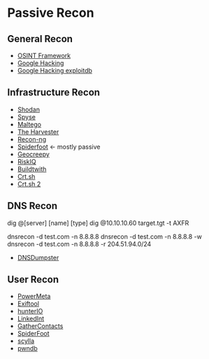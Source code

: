 # Passive Recon

## General Recon
* [OSINT Framework](https://osintframework.com/)
* [Google Hacking](https://en.wikipedia.org/wiki/Google_hacking)
* [Google Hacking exploitdb](https://www.exploit-db.com/google-hacking-database)

## Infrastructure Recon
* [Shodan](https://www.shodan.io/)
* [Spyse](https://spyse.com/)
* [Maltego](https://www.maltego.com/?utm_source=paterva.com&utm_medium=referral&utm_campaign=301)
* [The Harvester](https://github.com/laramies/theHarvester)
* [Recon-ng](https://github.com/lanmaster53/recon-ng)
* [Spiderfoot](https://www.spiderfoot.net) <- mostly passive
* [Geocreepy](https://www.geocreepy.com/)
* [RiskIQ](https://community.riskiq.com/home)
* [Buildtwith](https://builtwith.com/)
* [Crt.sh](https://github.com/tdubs/crt.sh)
* [Crt.sh 2](https://crt.sh/)

## DNS Recon
dig @[server] [name] [type]
dig @10.10.10.60 target.tgt -t AXFR

dnsrecon -d test.com -n 8.8.8.8
dnsrecon -d test.com -n 8.8.8.8 -w
dnsrecon -d test.com -n 8.8.8.8 -r 204.51.94.0/24


* [DNSDumpster](https://dnsdumpster.com/)

## User Recon
* [PowerMeta](https://github.com/dafthack/PowerMeta)
* [Exiftool](https://exiftool.org/)
* [hunterIO](https://hunter.io/)
* [LinkedInt](https://github.com/vysecurity/LinkedInt)
* [GatherContacts](https://github.com/clr2of8/GatherContacts)
* [SpiderFoot](https://github.com/smicallef/spiderfoot)
* [scylla](https://scylla.so/)
* [pwndb](https://pwndb2am4tzkvold.onion.ws/)